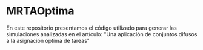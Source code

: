 # MRTAOptima
En este repositorio presentamos el código utilizado para generar las simulaciones analizadas en el artículo: "Una aplicación de conjuntos difusos a la asignación óptima de tareas"
